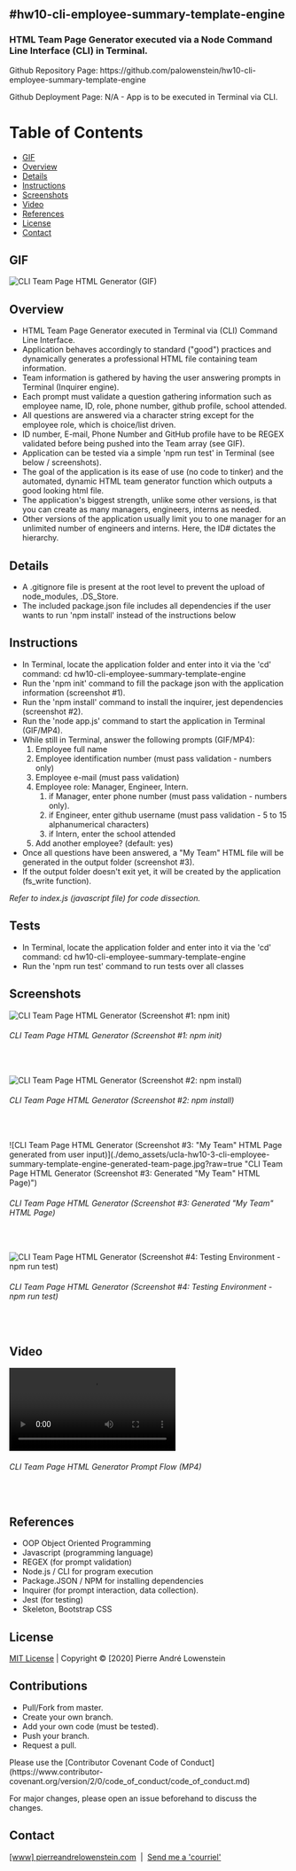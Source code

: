 ## #hw10-cli-employee-summary-template-engine

<h3>HTML Team Page Generator executed via a Node Command Line Interface (CLI) in Terminal.</h3>
<p>Github Repository Page: https://github.com/palowenstein/hw10-cli-employee-summary-template-engine</p>
<p>Github Deployment Page: N/A - App is to be executed in Terminal via CLI.</p>

# Table of Contents
  * [GIF](#Gif)
  * [Overview](#Overview)
  * [Details](#Details)
  * [Instructions](#Instructions)
  * [Screenshots](#Screenshots)
  * [Video](#Video)
  * [References](#References)
  * [License](#License)
  * [Contact](#Contact)

## GIF
![CLI Team Page HTML Generator (GIF)](./demo_assets/ucla-hw10-cli-employee-summary-template-engine-demo.gif "CLI Team Page HTML Generator (GIF)")

## Overview
<ul>
<li>HTML Team Page Generator executed in Terminal via (CLI) Command Line Interface.</li>
<li>Application behaves accordingly to standard ("good") practices and dynamically generates a professional HTML file containing team information.</li>
<li>Team information is gathered by having the user answering prompts in Terminal (Inquirer engine).</li>
<li>Each prompt must validate a question gathering information such as employee name, ID, role, phone number, github profile, school attended.</li>
<li>All questions are answered via a character string except for the employee role, which is choice/list driven.</li>
<li>ID number, E-mail, Phone Number and GitHub profile have to be REGEX validated before being pushed into the Team array (see GIF).</li>
<li>Application can be tested via a simple 'npm run test' in Terminal (see below / screenshots).</li>
<li>The goal of the application is its ease of use (no code to tinker) and the automated, dynamic HTML team generator function which outputs a good looking html file.</li>
<li>The application's biggest strength, unlike some other versions, is that you can create as many managers, engineers, interns as needed.</li>
<li> Other versions of the application usually limit you to one manager for an unlimited number of engineers and interns. Here, the ID# dictates the hierarchy.</li>
</ul>

## Details
<ul>
<li>A .gitignore file is present at the root level to prevent the upload of node_modules, .DS_Store.</li>
<li>The included package.json file includes all dependencies if the user wants to run 'npm install' instead of the instructions below</li>
</ul>

## Instructions
<ul>
<li>In Terminal, locate the application folder and enter into it via the 'cd' command: cd hw10-cli-employee-summary-template-engine</li>
<li>Run the 'npm init' command to fill the package json with the application information (screenshot #1).</li>
<li>Run the 'npm install' command to install the inquirer, jest dependencies (screenshot #2).</li>
<li>Run the 'node app.js' command to start the application in Terminal (GIF/MP4).</li>
<li>While still in Terminal, answer the following prompts (GIF/MP4):
    <ol>
    <li>Employee full name</li>
    <li>Employee identification number (must pass validation - numbers only)</li>
    <li>Employee e-mail (must pass validation)</li>
    <li>Employee role: Manager, Engineer, Intern.
        <ol>
        <li>if Manager, enter phone number (must pass validation - numbers only).</li>
        <li>if Engineer, enter github username (must pass validation - 5 to 15 alphanumerical characters)</li>
        <li>if Intern, enter the school attended</li>
        </ol>
    </li>
    <li>Add another employee? (default: yes)</li>
    </ol>
<li>Once all questions have been answered, a "My Team" HTML file will be generated in the output folder (screenshot #3).</li>
<li>If the output folder doesn't exit yet, it will be created by the application (fs_write function).
</ul>

<p><i>Refer to index.js (javascript file) for code dissection.</i></p>


## Tests
<ul>
<li>In Terminal, locate the application folder and enter into it via the 'cd' command: cd hw10-cli-employee-summary-template-engine</li>
<li>Run the 'npm run test' command to run tests over all classes</li>
</ul>


## Screenshots
![CLI Team Page HTML Generator (Screenshot #1: npm init)](./demo_assets/ucla-hw10-1-cli-employee-summary-template-engine-npm-init.jpg?raw=true "CLI Team Page HTML Generator (Screenshot #1: npm init)")
<h6>CLI Team Page HTML Generator (Screenshot #1: npm init)</h6>
<br />

![CLI Team Page HTML Generator (Screenshot #2: npm install)](./demo_assets/ucla-hw10-2-cli-employee-summary-template-engine-npm-install-inquirer.jpg?raw=true "CLI Team Page HTML Generator (Screenshot #2: npm install)")
<h6>CLI Team Page HTML Generator (Screenshot #2: npm install)</h6>
<br />

![CLI Team Page HTML Generator (Screenshot #3: "My Team" HTML Page generated from user input)](./demo_assets/ucla-hw10-3-cli-employee-summary-template-engine-generated-team-page.jpg?raw=true "CLI Team Page HTML Generator (Screenshot #3: Generated "My Team" HTML Page)")
<h6>CLI Team Page HTML Generator (Screenshot #3: Generated "My Team" HTML Page)</h6>
<br />

![CLI Team Page HTML Generator (Screenshot #4: Testing Environment - npm run test)](./demo_assets/ucla-hw10-4-cli-employee-summary-template-engine-npm-run-test.jpg?raw=true "CLI Team Page HTML Generator (Screenshot #4: Testing Environment - npm run test)")
<h6>CLI Team Page HTML Generator (Screenshot #4: Testing Environment - npm run test)</h6>
<br />

## Video
![CLI Team Page HTML Generator Prompt Flow (MP4)](./demo_assets/ucla-hw10-cli-employee-summary-template-engine-demo.mp4 "CLI Team Page HTML Generator Prompt Flow (MP4)")
<h6>CLI Team Page HTML Generator Prompt Flow (MP4)</h6>
<br />

## References
<ul>
<li>OOP Object Oriented Programming</li>
<li>Javascript (programming language)</li>
<li>REGEX (for prompt validation)</li>
<li>Node.js / CLI for program execution</li>
<li>Package.JSON / NPM for installing dependencies</li>
<li>Inquirer (for prompt interaction, data collection).</li>
<li>Jest (for testing)</li>
<li>Skeleton, Bootstrap CSS</li>
</ul>

 ## License
<p>
<a href="./MITlicense.txt">MIT License</a> | Copyright © [2020] Pierre André Lowenstein
</p>

 ## Contributions
<ul>
<li>Pull/Fork from master.</li>
<li>Create your own branch.</li>
<li>Add your own code (must be tested).</li>
<li>Push your branch.</li>
<li>Request a pull.</li>
</ul>

<p>Please use the [Contributor Covenant Code of Conduct](https://www.contributor-covenant.org/version/2/0/code_of_conduct/code_of_conduct.md)</p>
<p>For major changes, please open an issue beforehand to discuss the changes.</p>

 ## Contact
<p>
<a href="http://pierreandrelowenstein.com" title="[www] Pierre Andr&eacute; Lowenstein" target="_blank">[www] pierreandrelowenstein.com</a>
&nbsp;|&nbsp;
<a href="mailto:soundtrackspecialist@gmail.com" title="Courriel">Send me a 'courriel'</a>
</p>